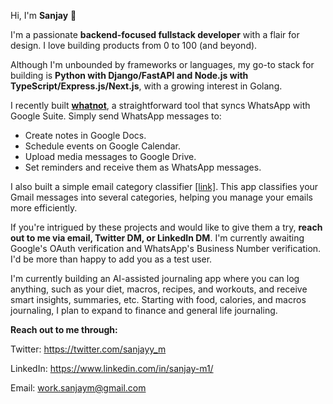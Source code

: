 
Hi, I'm **Sanjay** 👋

I'm a passionate **backend-focused fullstack developer** with a flair for design. I love building products from 0 to 100 (and beyond).

Although I'm unbounded by frameworks or languages, my go-to stack for building is **Python with Django/FastAPI and Node.js with TypeScript/Express.js/Next.js**, with a growing interest in Golang.

I recently built **[whatnot](https://whatnotapp.xyz/)**, a straightforward tool that syncs WhatsApp with Google Suite. Simply send WhatsApp messages to:
- Create notes in Google Docs.
- Schedule events on Google Calendar.
- Upload media messages to Google Drive.
- Set reminders and receive them as WhatsApp messages.

I also built a simple email category classifier [[link]](https://sortmail.vercel.app/). This app classifies your Gmail messages into several categories, helping you manage your emails more efficiently.

If you're intrigued by these projects and would like to give them a try, **reach out to me via email, Twitter DM, or LinkedIn DM**. I'm currently awaiting Google's OAuth verification and WhatsApp's Business Number verification. 
I'd be more than happy to add you as a test user.

I'm currently building an AI-assisted journaling app where you can log anything, such as your diet, macros, recipes, and workouts, and receive smart insights, summaries, etc. Starting with food, calories, and macros journaling, I plan to expand to finance and general life journaling.

**Reach out to me through:**

Twitter: https://twitter.com/sanjayy_m

LinkedIn: https://www.linkedin.com/in/sanjay-m1/

Email: work.sanjaym@gmail.com
